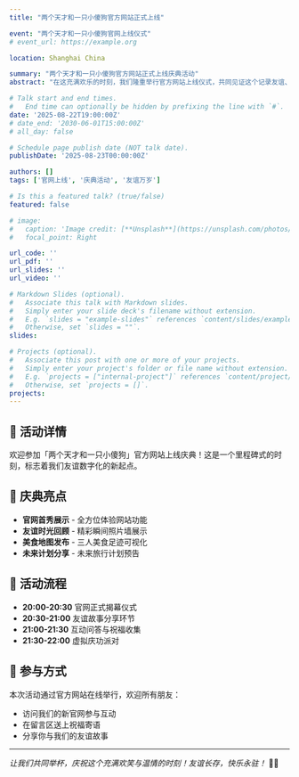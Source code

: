 ```yaml
---
title: "两个天才和一只小傻狗官方网站正式上线"

event: "两个天才和一只小傻狗官网上线仪式"
# event_url: https://example.org

location: Shanghai China

summary: "两个天才和一只小傻狗官方网站正式上线庆典活动"
abstract: "在这充满欢乐的时刻，我们隆重举行官方网站上线仪式，共同见证这个记录友谊、美食与旅行美好时光的数字家园的诞生。"

# Talk start and end times.
#   End time can optionally be hidden by prefixing the line with `#`.
date: '2025-08-22T19:00:00Z'
# date_end: '2030-06-01T15:00:00Z'
# all_day: false

# Schedule page publish date (NOT talk date).
publishDate: '2025-08-23T00:00:00Z'

authors: []
tags: ['官网上线', '庆典活动', '友谊万岁']

# Is this a featured talk? (true/false)
featured: false

# image:
#   caption: 'Image credit: [**Unsplash**](https://unsplash.com/photos/bzdhc5b3Bxs)'
#   focal_point: Right

url_code: ''
url_pdf: ''
url_slides: ''
url_video: ''

# Markdown Slides (optional).
#   Associate this talk with Markdown slides.
#   Simply enter your slide deck's filename without extension.
#   E.g. `slides = "example-slides"` references `content/slides/example-slides.md`.
#   Otherwise, set `slides = ""`.
slides:

# Projects (optional).
#   Associate this post with one or more of your projects.
#   Simply enter your project's folder or file name without extension.
#   E.g. `projects = ["internal-project"]` references `content/project/deep-learning/index.md`.
#   Otherwise, set `projects = []`.
projects:
---
```


## 🎉 活动详情

欢迎参加「两个天才和一只小傻狗」官方网站上线庆典！这是一个里程碑式的时刻，标志着我们友谊数字化的新起点。

## 🌟 庆典亮点

- **官网首秀展示** - 全方位体验网站功能
- **友谊时光回顾** - 精彩瞬间照片墙展示
- **美食地图发布** - 三人美食足迹可视化
- **未来计划分享** -  未来旅行计划预告

## 📅 活动流程

- **20:00-20:30** 官网正式揭幕仪式
- **20:30-21:00** 友谊故事分享环节
- **21:00-21:30** 互动问答与祝福收集
- **21:30-22:00** 虚拟庆功派对

## 💫 参与方式

本次活动通过官方网站在线举行，欢迎所有朋友：
- 访问我们的新官网参与互动
- 在留言区送上祝福寄语
- 分享你与我们的友谊故事

---

*让我们共同举杯，庆祝这个充满欢笑与温情的时刻！友谊长存，快乐永驻！* 🥂✨